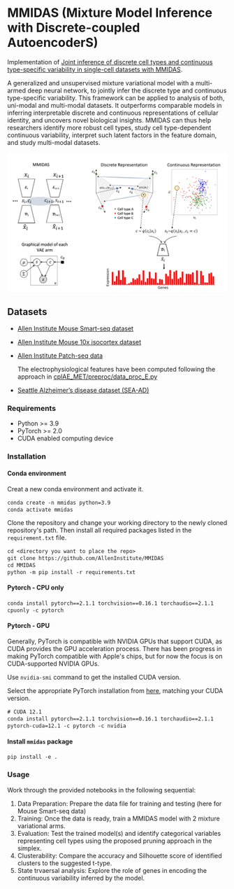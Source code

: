 # MMIDAS (Mixture Model Inference with Discrete-coupled AutoencoderS)

Implementation of [Joint inference of discrete cell types and continuous type-specific variability in single-cell datasets with MMIDAS](https://www.biorxiv.org/content/10.1101/2023.10.02.560574v1.abstract).

A generalized and unsupervised mixture variational model with a multi-armed deep neural network, to jointly infer the discrete type and continuous type-specific variability. This framework can be applied to analysis of both, uni-modal and multi-modal datasets. It outperforms comparable models in inferring interpretable discrete and continuous representations of cellular identity, and uncovers novel biological insights. MMIDAS can thus help researchers identify more robust cell types, study cell type-dependent continuous variability, interpret such latent factors in the feature domain, and study multi-modal datasets.

![](MMIDAS.png)
## Datasets
- [Allen Institute Mouse Smart-seq dataset](https://portal.brain-map.org/atlases-and-data/rnaseq/mouse-v1-and-alm-smart-seq)
- [Allen Institute Mouse 10x isocortex dataset](https://assets.nemoarchive.org/dat-jb2f34y)
- [Allen Institute Patch-seq data](https://dandiarchive.org/dandiset/000020/)

  The electrophysiological features have been computed following the approach in [cplAE_MET/preproc/data_proc_E.py](cplAE_MET/preproc/data_proc_E.py)
- [Seattle Alzheimer’s disease dataset (SEA-AD)](https://SEA-AD.org/)

### Requirements
- Python >= 3.9
- PyTorch >= 2.0
- CUDA enabled computing device

### Installation
#### Conda environment
Creat a new conda environment and activate it.
```
conda create -n mmidas python=3.9
conda activate mmidas
```
Clone the repository and change your working directory to the newly cloned repository's path. Then install all required packages listed in the ```requirement.txt``` file.
```
cd <directory you want to place the repo>
git clone https://github.com/AllenInstitute/MMIDAS
cd MMIDAS
python -m pip install -r requirements.txt
```
#### Pytorch - CPU only
```
conda install pytorch==2.1.1 torchvision==0.16.1 torchaudio==2.1.1 cpuonly -c pytorch
```

#### Pytorch - GPU
Generally, PyTorch is compatible with NVIDIA GPUs that support CUDA, as CUDA provides the GPU acceleration process. There has been progress in making PyTorch compatible with Apple's chips, but for now the focus is on CUDA-supported NVIDIA GPUs.

Use ```nvidia-smi``` command to get the installed CUDA version.

Select the appropriate PyTorch installation from [here](https://pytorch.org/get-started/previous-versions/), matching your CUDA version.

```
# CUDA 12.1
conda install pytorch==2.1.1 torchvision==0.16.1 torchaudio==2.1.1 pytorch-cuda=12.1 -c pytorch -c nvidia
```

#### Install ```mmidas``` package
```
pip install -e .    
```

### Usage
Work through the provided notebooks in the following sequential: 

1. Data Preparation: Prepare the data file for training and testing (here for Mouse Smart-seq data)
2. Training: Once the data is ready, train a MMIDAS model with 2 mixture variational arms.
3. Evaluation: Test the trained model(s) and identify categorical variables representing cell types using the proposed pruning approach in the simplex.
4. Clusterability: Compare the accuracy and Silhouette score of identified clusters to the suggested t-type.
5. State trvaersal analysis: Explore the role of genes in encoding the continuous variability inferred by the model.
